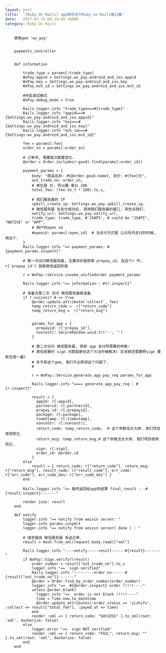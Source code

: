 ```yaml
---
layout: post
title:  "[Ruby On Rails] app微信支付Ruby on Rails接口篇"
date:   2017-03-15 09:14:49 +0800
category: Ruby On Rails
---
```





		使用gem 'wx_pay'


		payments_controller


		def information

			trade_type = params[:trade_type]
			WxPay.appid = Settings.wx_pay.android_and_ios.appid
			WxPay.key = Settings.wx_pay.android_and_ios.key
			WxPay.mch_id = Settings.wx_pay.android_and_ios.mch_id

			#开启调试模式
			WxPay.debug_mode = true

			Rails.logger.info "trade_type===#{trade_type}"
			Rails.logger.info "appid===#{Settings.wx_pay.android_and_ios.appid}"
			Rails.logger.info "key===#{Settings.wx_pay.android_and_ios.key}"
			Rails.logger.info "mch_id===#{Settings.wx_pay.android_and_ios.mch_id}"

			fee = params[:fee]
			order_sn = params[:order_sn]

			# 订单号, 需要每次都要变化.
			@order = Order.includes(:good).find(params[:order_id])

			payment_params = {
				body: "商品名称: #{@order.good.name}, 总价: #{fee}元",
				out_trade_no: order_sn,
				# 单位是 分, 所以要 乘以 100
				total_fee: (fee.to_f * 100).to_i,

				# 我们服务器的 IP
				spbill_create_ip: Settings.wx_pay.spbill_create_ip,
				# 微信服务器 在支付成功后, 调用我们服务器的接口, 来告诉我们.
				notify_url: Settings.wx_pay.notify_url,
				trade_type: trade_type, #'JSAPI', # could be "JSAPI", "NATIVE" or "APP",
				# 用户的open id
				#openid: params[:open_id]  # 当支付方式是 公众号内支付的时候, 用这个.
			}
			Rails.logger.info "== payment_params: #{payment_params.inspect}"

			# 第一次访问微信服务器, 主要目的是获取 prepay_id, 在这个r 中,  r['prepay_id'] 就是微信返回的值

			r = WxPay::Service.invoke_unifiedorder payment_params

			Rails.logger.info "== information-: #{r.inspect}"

			# 准备为第二次 访问 微信服务器做准备.
			if r.success? # => true
				@order.update_attribute('collect', fee)
				temp_return_code =  r["return_code"]
				temp_return_msg =  r["return_msg"]


				params_for_app = {
				  prepayid: r['prepay_id'],
				  noncestr: SecureRandom.uuid.tr('-', '')
				}

				# 第二次访问 微信服务器, 获取 app 支付所需要的参数:
				# 臭名昭著的 sign 问题就是在这个方法中被解决( 应该是还需要把sign 重新生成一遍)
				# 多亏有这个gem, 我们不必顾虑这个问题了.
				#

				r = WxPay::Service.generate_app_pay_req params_for_app

				Rails.logger.info "==== generate_app_pay_req : #{r.inspect}"

				result = {
				  appId: r[:appid],
				  partnerid: r[:partnerid],
				  prepay_id: r[:prepayid],
				  package: r[:package],
				  timeStamp: r[:timestamp],
				  nonceStr: r[:noncestr],
				  return_code: temp_return_code,  # 这个参数没太大用. 我们项目使用而已.
				  return_msg: temp_return_msg,# 这个参数没太大用. 我们项目使用而已.
				  sign: r[:sign],
				  order_id: @order.id
				}
			else
				result = { return_code: r["return_code"], return_msg: r["return_msg"], result_code: r["result_code"], err_code: r["err_code"], err_code_des: r["err_code_des"] }
			end

			Rails.logger.info "== 最终返回给app的结果 final_result :--#{result.inspect}-------"

			render json: result
		end

		def notify
			logger.info "== notify from weixin server: "
			logger.info params.inspect
			logger.info "== notify from weixin server( done ) : "

			# 请求是由 微信服务器 发送过来.
			result = Hash.from_xml(request.body.read)["xml"]

			Rails.logger.info "----notify-----result------#{result}-------"
			if WxPay::Sign.verify?(result)
				order_number = result["out_trade_no"].to_s
				logger.info "==  sign verified"
				Rails.logger.info "---------order_no------#{result["out_trade_no"]}-------"
				@order = Order.find_by_order_number(order_number)
				logger.info "==  #{@order.inspect} order !!!!!----"
				unless @order.blank?
				  logger.info "==  order is not blank !!!!!----"
				  time = Time.now.to_datetime
				  @order.update_attributes(:order_status => 'yizhifu', :collect => result["total_fee"], :payed_at => time)
				end
				render :xml => { return_code: "SUCCESS" }.to_xml(root: 'xml', dasherize: false)
			else
				logger.error "==  sign NOT verified"
				render :xml => { return_code: "FAIL", return_msg: "" }.to_xml(root: 'xml', dasherize: false)
			end
		end
